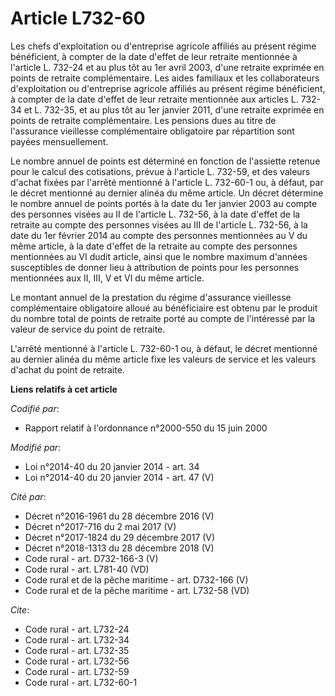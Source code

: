# Article L732-60

Les chefs d'exploitation ou d'entreprise agricole affiliés au présent régime bénéficient, à compter de la date d'effet de
leur retraite mentionnée à l'article L. 732-24 et au plus tôt au 1er avril 2003, d'une retraite exprimée en points de
retraite complémentaire. Les aides familiaux et les collaborateurs d'exploitation ou d'entreprise agricole affiliés au
présent régime bénéficient, à compter de la date d'effet de leur retraite mentionnée aux articles L. 732-34 et L. 732-35, et
au plus tôt au 1er janvier 2011, d'une retraite exprimée en points de retraite complémentaire. Les pensions dues au titre de
l'assurance vieillesse complémentaire obligatoire par répartition sont payées mensuellement. 

Le nombre annuel de points est déterminé en fonction de l'assiette retenue pour le calcul des cotisations, prévue à l'article
L. 732-59, et des valeurs d'achat fixées par l'arrêté mentionné à l'article L. 732-60-1 ou, à défaut, par le décret mentionné
au dernier alinéa du même article. Un décret détermine le nombre annuel de points portés à la date du 1er janvier 2003 au
compte des personnes visées au II de l'article L. 732-56, à la date d'effet de la retraite au compte des personnes visées au
III de l'article L. 732-56, à la date du 1er février 2014 au compte des personnes mentionnées au V du même article, à la date
d'effet de la retraite au compte des personnes mentionnées au VI dudit article, ainsi que le nombre maximum d'années
susceptibles de donner lieu à attribution de points pour les personnes mentionnées aux II, III, V et VI du même article. 

Le montant annuel de la prestation du régime d'assurance vieillesse complémentaire obligatoire alloué au bénéficiaire est
obtenu par le produit du nombre total de points de retraite porté au compte de l'intéressé par la valeur de service du point
de retraite. 

L'arrêté mentionné à l'article L. 732-60-1 ou, à défaut, le décret mentionné au dernier alinéa du même article fixe les
valeurs de service et les valeurs d'achat du point de retraite.

**Liens relatifs à cet article**

_Codifié par_:

  - Rapport relatif à l'ordonnance n°2000-550 du 15 juin 2000

_Modifié par_:

  - Loi n°2014-40 du 20 janvier 2014 - art. 34
  - Loi n°2014-40 du 20 janvier 2014 - art. 47 (V)

_Cité par_:

  - Décret n°2016-1961 du 28 décembre 2016 (V)
  - Décret n°2017-716 du 2 mai 2017 (V)
  - Décret n°2017-1824 du 29 décembre 2017 (V)
  - Décret n°2018-1313 du 28 décembre 2018 (V)
  - Code rural - art. D732-166-3 (V)
  - Code rural - art. L781-40 (VD)
  - Code rural et de la pêche maritime - art. D732-166 (V)
  - Code rural et de la pêche maritime - art. L732-58 (VD)

_Cite_:

  - Code rural - art. L732-24
  - Code rural - art. L732-34
  - Code rural - art. L732-35
  - Code rural - art. L732-56
  - Code rural - art. L732-59
  - Code rural - art. L732-60-1
